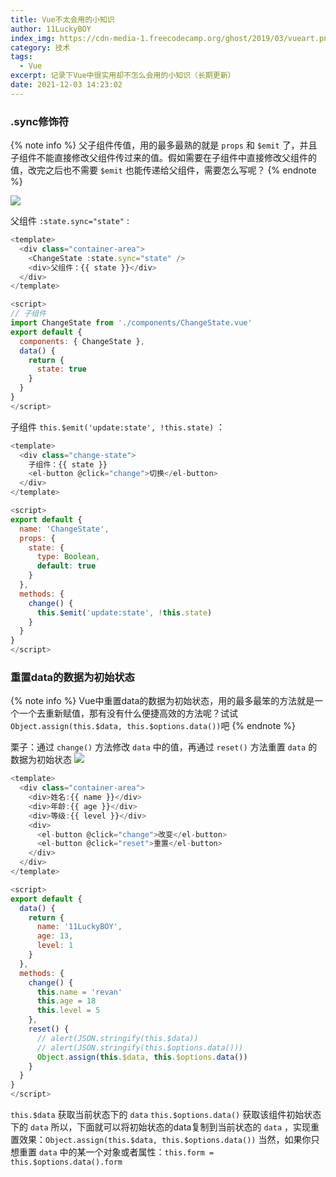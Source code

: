 ```yaml
---
title: Vue不太会用的小知识
author: 11LuckyBOY
index_img: https://cdn-media-1.freecodecamp.org/ghost/2019/03/vueart.png
category: 技术
tags:
  - Vue
excerpt: 记录下Vue中很实用却不怎么会用的小知识（长期更新）
date: 2021-12-03 14:23:02
---
```

### .sync修饰符
{% note info %}
父子组件传值，用的最多最熟的就是 `props` 和 `$emit` 了，并且子组件不能直接修改父组件传过来的值。假如需要在子组件中直接修改父组件的值，改完之后也不需要 `$emit` 也能传递给父组件，需要怎么写呢？
{% endnote %}

![](sync.gif)

父组件 `:state.sync="state"` :
```js
<template>
  <div class="container-area">
    <ChangeState :state.sync="state" />
    <div>父组件：{{ state }}</div>
  </div>
</template>

<script>
// 子组件
import ChangeState from './components/ChangeState.vue'
export default {
  components: { ChangeState },
  data() {
    return {
      state: true
    }
  }
}
</script>
```

子组件 `this.$emit('update:state', !this.state)` ：
```js
<template>
  <div class="change-state">
    子组件：{{ state }}
    <el-button @click="change">切换</el-button>
  </div>
</template>

<script>
export default {
  name: 'ChangeState',
  props: {
    state: {
      type: Boolean,
      default: true
    }
  },
  methods: {
    change() {
      this.$emit('update:state', !this.state)
    }
  }
}
</script>
```

### 重置data的数据为初始状态
{% note info %}
Vue中重置data的数据为初始状态，用的最多最笨的方法就是一个一个去重新赋值，那有没有什么便捷高效的方法呢？试试`Object.assign(this.$data, this.$options.data())`吧
{% endnote %}

栗子：通过 `change()` 方法修改 `data` 中的值，再通过 `reset()` 方法重置 `data` 的数据为初始状态
![](rset.gif)
```js
<template>
  <div class="container-area">
    <div>姓名:{{ name }}</div>
    <div>年龄:{{ age }}</div>
    <div>等级:{{ level }}</div>
    <div>
      <el-button @click="change">改变</el-button>
      <el-button @click="reset">重置</el-button>
    </div>
  </div>
</template>

<script>
export default {
  data() {
    return {
      name: '11LuckyBOY',
      age: 13,
      level: 1
    }
  },
  methods: {
    change() {
      this.name = 'revan'
      this.age = 18
      this.level = 5
    },
    reset() {
      // alert(JSON.stringify(this.$data))
      // alert(JSON.stringify(this.$options.data()))
      Object.assign(this.$data, this.$options.data())
    }
  }
}
</script>
```
`this.$data` 获取当前状态下的 `data`
`this.$options.data()` 获取该组件初始状态下的 `data`
所以，下面就可以将初始状态的data复制到当前状态的 `data` ，实现重置效果：`Object.assign(this.$data, this.$options.data())`
当然，如果你只想重置 `data` 中的某一个对象或者属性：`this.form = this.$options.data().form`
